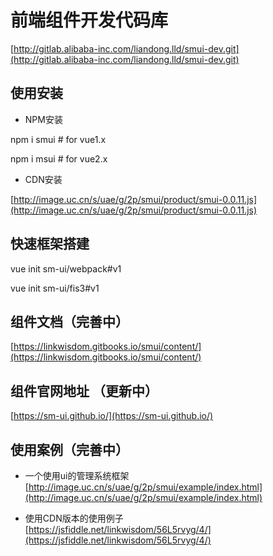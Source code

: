 # 前端组件开发代码库

[http://gitlab.alibaba-inc.com/liandong.lld/smui-dev.git](http://gitlab.alibaba-inc.com/liandong.lld/smui-dev.git)

## 使用安装

* NPM安装

npm i smui \# for vue1.x

npm i msui \# for vue2.x

* CDN安装

[http://image.uc.cn/s/uae/g/2p/smui/product/smui-0.0.11.js](http://image.uc.cn/s/uae/g/2p/smui/product/smui-0.0.11.js)

## 快速框架搭建

vue init sm-ui/webpack\#v1

vue init sm-ui/fis3\#v1

## 组件文档（完善中）

[https://linkwisdom.gitbooks.io/smui/content/](https://linkwisdom.gitbooks.io/smui/content/)

## 组件官网地址 （更新中）

[https://sm-ui.github.io/](https://sm-ui.github.io/)

## 使用案例（完善中）

* 一个使用ui的管理系统框架  
  [http://image.uc.cn/s/uae/g/2p/smui/example/index.html](http://image.uc.cn/s/uae/g/2p/smui/example/index.html)

* 使用CDN版本的使用例子  
  [https://jsfiddle.net/linkwisdom/56L5rvyg/4/](https://jsfiddle.net/linkwisdom/56L5rvyg/4/)




